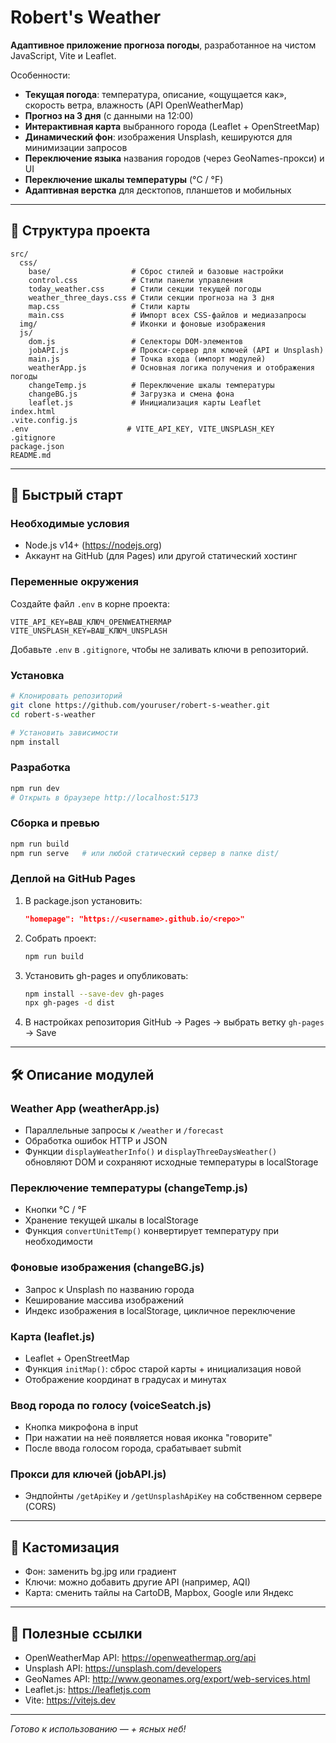 # Robert's Weather

**Адаптивное приложение прогноза погоды**, разработанное на чистом JavaScript, Vite и Leaflet.

Особенности:
- **Текущая погода**: температура, описание, «ощущается как», скорость ветра, влажность (API OpenWeatherMap)
- **Прогноз на 3 дня** (с данными на 12:00)
- **Интерактивная карта** выбранного города (Leaflet + OpenStreetMap)
- **Динамический фон**: изображения Unsplash, кешируются для минимизации запросов
- **Переключение языка** названия городов (через GeoNames-прокси) и UI
- **Переключение шкалы температуры** (°C / °F)
- **Адаптивная верстка** для десктопов, планшетов и мобильных

---

## 📂 Структура проекта
```
src/
  css/
    base/                  # Сброс стилей и базовые настройки
    control.css            # Стили панели управления
    today_weather.css      # Стили секции текущей погоды
    weather_three_days.css # Стили секции прогноза на 3 дня
    map.css                # Стили карты
    main.css               # Импорт всех CSS-файлов и медиазапросы
  img/                     # Иконки и фоновые изображения
  js/
    dom.js                 # Селекторы DOM-элементов
    jobAPI.js              # Прокси-сервер для ключей (API и Unsplash)
    main.js                # Точка входа (импорт модулей)
    weatherApp.js          # Основная логика получения и отображения погоды
    changeTemp.js          # Переключение шкалы температуры
    changeBG.js            # Загрузка и смена фона
    leaflet.js             # Инициализация карты Leaflet
index.html
.vite.config.js
.env                      # VITE_API_KEY, VITE_UNSPLASH_KEY
.gitignore
package.json
README.md
```

---

## 🚀 Быстрый старт

### Необходимые условия
- Node.js v14+ (https://nodejs.org)
- Аккаунт на GitHub (для Pages) или другой статический хостинг

### Переменные окружения
Создайте файл `.env` в корне проекта:
```
VITE_API_KEY=ВАШ_КЛЮЧ_OPENWEATHERMAP
VITE_UNSPLASH_KEY=ВАШ_КЛЮЧ_UNSPLASH
```
Добавьте `.env` в `.gitignore`, чтобы не заливать ключи в репозиторий.

### Установка
```bash
# Клонировать репозиторий
git clone https://github.com/youruser/robert-s-weather.git
cd robert-s-weather

# Установить зависимости
npm install
```

### Разработка
```bash
npm run dev
# Открыть в браузере http://localhost:5173
```

### Сборка и превью
```bash
npm run build
npm run serve   # или любой статический сервер в папке dist/
```

### Деплой на GitHub Pages
1. В package.json установить:
   ```json
   "homepage": "https://<username>.github.io/<repo>"
   ```
2. Собрать проект:
   ```bash
   npm run build
   ```
3. Установить gh-pages и опубликовать:
   ```bash
   npm install --save-dev gh-pages
   npx gh-pages -d dist
   ```
4. В настройках репозитория GitHub → Pages → выбрать ветку `gh-pages` → Save

---

## 🛠 Описание модулей

### Weather App (weatherApp.js)
- Параллельные запросы к `/weather` и `/forecast`
- Обработка ошибок HTTP и JSON
- Функции `displayWeatherInfo()` и `displayThreeDaysWeather()` обновляют DOM и сохраняют исходные температуры в localStorage

### Переключение температуры (changeTemp.js)
- Кнопки °C / °F
- Хранение текущей шкалы в localStorage
- Функция `convertUnitTemp()` конвертирует температуру при необходимости

### Фоновые изображения (changeBG.js)
- Запрос к Unsplash по названию города
- Кеширование массива изображений
- Индекс изображения в localStorage, цикличное переключение

### Карта (leaflet.js)
- Leaflet + OpenStreetMap
- Функция `initMap()`: сброс старой карты + инициализация новой
- Отображение координат в градусах и минутах

### Ввод города по голосу (voiceSeatch.js)
- Кнопка микрофона в input
- При нажатии на неё появляется новая иконка "говорите"
- После ввода голосом города, срабатывает submit

### Прокси для ключей (jobAPI.js)
- Эндпойнты `/getApiKey` и `/getUnsplashApiKey` на собственном сервере (CORS)

---

## 🎨 Кастомизация
- Фон: заменить bg.jpg или градиент
- Ключи: можно добавить другие API (например, AQI)
- Карта: сменить тайлы на CartoDB, Mapbox, Google или Яндекс

---

## 🔗 Полезные ссылки
- OpenWeatherMap API: https://openweathermap.org/api
- Unsplash API: https://unsplash.com/developers
- GeoNames API: http://www.geonames.org/export/web-services.html
- Leaflet.js: https://leafletjs.com
- Vite: https://vitejs.dev

---

*Готово к использованию — + ясных неб!*